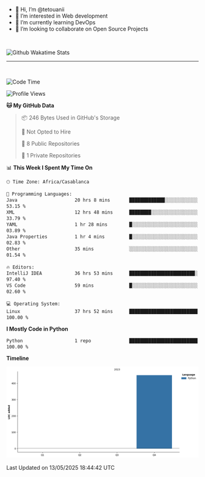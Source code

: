 - 👋 Hi, I’m @tetouanii
- 👀 I’m interested in Web development
- 🌱 I’m currently learning DevOps
- 💞️ I’m looking to collaborate on Open Source Projects

<br/>


![Github Wakatime Stats](https://github-readme-stats.vercel.app/api/wakatime/?username=@walidbosso&layout=compact&&theme=default&link="https://www.github.com/USERNAME/") 

--- 

<br/>


  
<!--START_SECTION:waka-->
![Code Time](http://img.shields.io/badge/Code%20Time-402%20hrs%2025%20mins-blue)

![Profile Views](http://img.shields.io/badge/Profile%20Views-0-blue)

**🐱 My GitHub Data** 

> 📦 246 Bytes Used in GitHub's Storage 
 > 
> 🚫 Not Opted to Hire
 > 
> 📜 8 Public Repositories 
 > 
> 🔑 1 Private Repositories 
 > 
📊 **This Week I Spent My Time On** 

```text
🕑︎ Time Zone: Africa/Casablanca

💬 Programming Languages: 
Java                     20 hrs 8 mins       █████████████░░░░░░░░░░░░   53.15 % 
XML                      12 hrs 48 mins      ████████░░░░░░░░░░░░░░░░░   33.79 % 
YAML                     1 hr 28 mins        █░░░░░░░░░░░░░░░░░░░░░░░░   03.89 % 
Java Properties          1 hr 4 mins         █░░░░░░░░░░░░░░░░░░░░░░░░   02.83 % 
Other                    35 mins             ░░░░░░░░░░░░░░░░░░░░░░░░░   01.54 % 

🔥 Editors: 
IntelliJ IDEA            36 hrs 53 mins      ████████████████████████░   97.40 % 
VS Code                  59 mins             █░░░░░░░░░░░░░░░░░░░░░░░░   02.60 % 

💻 Operating System: 
Linux                    37 hrs 52 mins      █████████████████████████   100.00 % 
```

**I Mostly Code in Python** 

```text
Python                   1 repo              █████████████████████████   100.00 % 
```



**Timeline**

![Lines of Code chart](https://raw.githubusercontent.com/tetouanii/tetouanii/main/assets/bar_graph.png)


 Last Updated on 13/05/2025 18:44:42 UTC
<!--END_SECTION:waka-->
